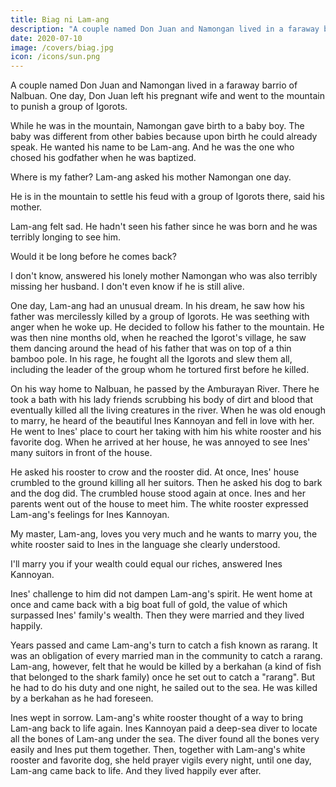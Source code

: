 ```yaml
---
title: Biag ni Lam-ang
description: "A couple named Don Juan and Namongan lived in a faraway barrio of Nalbuan.  One day, Don Juan left his pregnant wife and went to the mountain to punish a group of Igorots."
date: 2020-07-10
image: /covers/biag.jpg
icon: /icons/sun.png
---
```



A couple named Don Juan and Namongan lived in a faraway barrio of Nalbuan.  One day, Don Juan left his pregnant wife and went to the mountain to punish a group of Igorots.  

While he was in the mountain, Namongan gave birth to a baby boy.  The baby was different from other babies because upon birth he could already speak.  He wanted his name to be Lam-ang.  And he was the one who chosed his godfather when he was baptized.

Where is my father? Lam-ang asked his mother Namongan one day.

He is in the mountain to settle his feud with a group of Igorots there, said his mother.

Lam-ang felt sad.  He hadn't seen his father since he was born and he was terribly longing to see him.

Would it be long before he comes back?

I don't know, answered his lonely mother Namongan who was also terribly missing her husband.  I don't even know if he is still alive.

One day, Lam-ang had an unusual dream.  In his dream, he saw how his father was mercilessly killed by a group of Igorots.  He was seething with anger when he woke up.  He decided to follow his father to the mountain.  He was then nine months old, when he reached the Igorot's village, he saw them dancing around the head of his father that was on top of a thin bamboo pole.  In his rage, he fought all the Igorots and slew them all, including the leader of the group whom he tortured first before he killed.

On his way home to Nalbuan, he passed by the Amburayan River.  There he took a bath with his lady friends scrubbing his body of dirt and blood that eventually killed all the living creatures in the river.  When he was old enough to marry, he heard of the beautiful Ines Kannoyan and fell in love with her.  He went to Ines' place to court her taking with him his white rooster and his favorite dog.  When he arrived at her house, he was annoyed to see Ines' many suitors in front of the house.

He asked his rooster to crow and the rooster did.  At once, Ines' house crumbled to the ground killing all her suitors.  Then he asked his dog to bark and the dog did.  The crumbled house stood again at once.  Ines and her parents went out of the house to meet him.  The white rooster expressed Lam-ang's feelings for Ines Kannoyan.

My master, Lam-ang, loves you very much and he wants to marry you, the white rooster said to Ines in the language she clearly understood.

I'll marry you if your wealth could equal our riches, answered Ines Kannoyan.

Ines' challenge to him did not dampen Lam-ang's spirit.  He went home at once and came back with a big boat full of gold, the value of which surpassed Ines' family's wealth.  Then they were married and they lived happily.

Years passed and came Lam-ang's turn to catch a fish known as rarang.  It was an obligation of every married man in the community to catch a rarang.  Lam-ang, however, felt that he would be killed by a berkahan (a kind of fish that belonged to the shark family) once he set out to catch a "rarang".  But he had to do his duty and one night, he sailed out to the sea.  He was killed by a berkahan as he had foreseen.

Ines wept in sorrow.  Lam-ang's white rooster thought of a way to bring Lam-ang back to life again.  Ines Kannoyan paid a deep-sea diver to locate all the bones of Lam-ang under the sea.  The diver found all the bones very easily and Ines put them together.  Then, together with Lam-ang's white rooster and favorite dog, she held prayer vigils every night, until one day, Lam-ang came back to life.  And they lived happily ever after.
